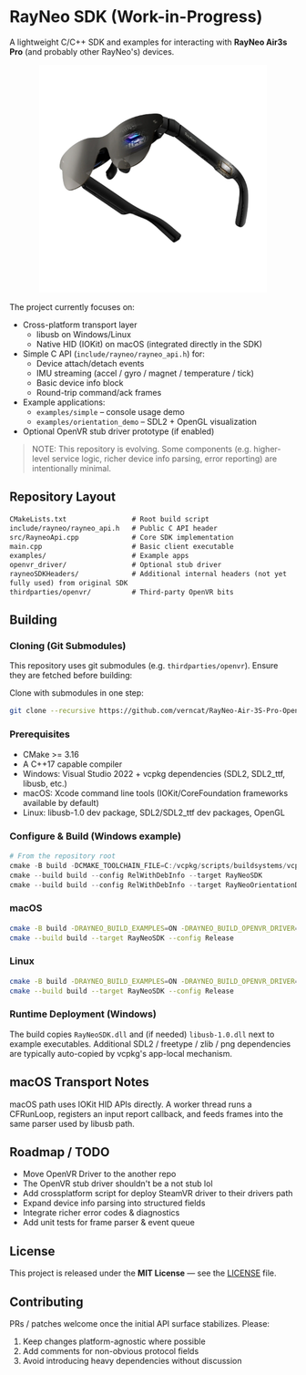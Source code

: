 # RayNeo SDK (Work-in-Progress)

A lightweight C/C++ SDK and examples for interacting with **RayNeo Air3s Pro** (and probably other RayNeo's) devices. 

<div align="center">
  <img src="images/tcl-rayneo-air3s-pro.png" alt="RayNeo Air3s Pro" width="400px">
</div>

The project currently focuses on:

- Cross-platform transport layer
  - libusb on Windows/Linux
  - Native HID (IOKit) on macOS (integrated directly in the SDK)
- Simple C API (`include/rayneo/rayneo_api.h`) for:
  - Device attach/detach events
  - IMU streaming (accel / gyro / magnet / temperature / tick)
  - Basic device info block
  - Round-trip command/ack frames
- Example applications:
  - `examples/simple` – console usage demo
  - `examples/orientation_demo` – SDL2 + OpenGL visualization
- Optional OpenVR stub driver prototype (if enabled)

> NOTE: This repository is evolving. Some components (e.g. higher-level service logic, richer device info parsing, error reporting) are intentionally minimal.

## Repository Layout

```
CMakeLists.txt                # Root build script
include/rayneo/rayneo_api.h   # Public C API header
src/RayneoApi.cpp             # Core SDK implementation
main.cpp                      # Basic client executable
examples/                     # Example apps
openvr_driver/                # Optional stub driver
rayneoSDKHeaders/             # Additional internal headers (not yet fully used) from original SDK
thirdparties/openvr/          # Third-party OpenVR bits
```

## Building

### Cloning (Git Submodules)

This repository uses git submodules (e.g. `thirdparties/openvr`). Ensure they are fetched before building:

Clone with submodules in one step:
```bash
git clone --recursive https://github.com/verncat/RayNeo-Air-3S-Pro-OpenVR.git
```

### Prerequisites

- CMake >= 3.16
- A C++17 capable compiler
- Windows: Visual Studio 2022 + vcpkg dependencies (SDL2, SDL2_ttf, libusb, etc.)
- macOS: Xcode command line tools (IOKit/CoreFoundation frameworks available by default)
- Linux: libusb-1.0 dev package, SDL2/SDL2_ttf dev packages, OpenGL

### Configure & Build (Windows example)

```powershell
# From the repository root
cmake -B build -DCMAKE_TOOLCHAIN_FILE=C:/vcpkg/scripts/buildsystems/vcpkg.cmake -DRAYNEO_BUILD_EXAMPLES=ON -DRAYNEO_BUILD_OPENVR_DRIVER=OFF
cmake --build build --config RelWithDebInfo --target RayNeoSDK
cmake --build build --config RelWithDebInfo --target RayNeoOrientationDemo
```

### macOS

```bash
cmake -B build -DRAYNEO_BUILD_EXAMPLES=ON -DRAYNEO_BUILD_OPENVR_DRIVER=OFF
cmake --build build --target RayNeoSDK --config Release
```

### Linux

```bash
cmake -B build -DRAYNEO_BUILD_EXAMPLES=ON -DRAYNEO_BUILD_OPENVR_DRIVER=OFF
cmake --build build --target RayNeoSDK --config Release
```

### Runtime Deployment (Windows)

The build copies `RayNeoSDK.dll` and (if needed) `libusb-1.0.dll` next to example executables. Additional SDL2 / freetype / zlib / png dependencies are typically auto-copied by vcpkg's app-local mechanism.

## macOS Transport Notes

macOS path uses IOKit HID APIs directly. A worker thread runs a CFRunLoop, registers an input report callback, and feeds frames into the same parser used by libusb path.

## Roadmap / TODO
- Move OpenVR Driver to the another repo
- The OpenVR stub driver shouldn't be a not stub lol
- Add crossplatform script for deploy SteamVR driver to their drivers path 
- Expand device info parsing into structured fields
- Integrate richer error codes & diagnostics
- Add unit tests for frame parser & event queue

## License

This project is released under the **MIT License** — see the [LICENSE](LICENSE) file.

## Contributing

PRs / patches welcome once the initial API surface stabilizes. Please:

1. Keep changes platform-agnostic where possible
2. Add comments for non-obvious protocol fields
3. Avoid introducing heavy dependencies without discussion

